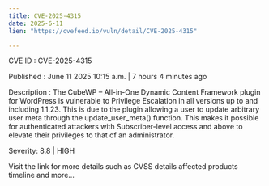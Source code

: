 ```yaml
---
title: CVE-2025-4315
date: 2025-6-11
lien: "https://cvefeed.io/vuln/detail/CVE-2025-4315"

---
```


CVE ID : CVE-2025-4315

Published :  June 11
2025
10:15 a.m. | 7 hours
4 minutes ago

Description : The CubeWP – All-in-One Dynamic Content Framework plugin for WordPress is vulnerable to Privilege Escalation in all versions up to
and including
1.1.23. This is due to the plugin allowing a user to update arbitrary user meta through the update_user_meta() function. This makes it possible for authenticated attackers
with Subscriber-level access and above
to elevate their privileges to that of an administrator.

Severity: 8.8 | HIGH

Visit the link for more details
such as CVSS details
affected products
timeline
and more...
